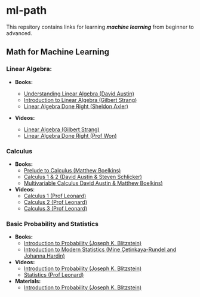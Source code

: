 # ml-path

This repsitory contains links for learning ***machine learning*** from beginner to advanced.

## Math for Machine Learning

### Linear Algebra:
* **Books:**
  * [Understanding Linear Algebra (David Austin)](https://davidaustinm.github.io/ula/ula.html)
  * [Introduction to Linear Algebra (Gilbert Strang)](https://www.amazon.com/Introduction-Linear-Algebra-Gilbert-Strang/dp/0980232775)
  * [Linear Algebra Done Right (Sheldon Axler)](https://www.amazon.com/Linear-Algebra-Right-Undergraduate-Mathematics/dp/3319110799/ref=pd_lpo_2?pd_rd_w=dwB23&content-id=amzn1.sym.116f529c-aa4d-4763-b2b6-4d614ec7dc00&pf_rd_p=116f529c-aa4d-4763-b2b6-4d614ec7dc00&pf_rd_r=NCZNGTFW67HS8809XCKW&pd_rd_wg=e1gp6&pd_rd_r=0f9edf42-4517-4fa1-988a-92ab7d552bb7&pd_rd_i=3319110799&psc=1)

* **Videos:**
  * [Linear Algebra (Gilbert Strang)](https://ocw.mit.edu/courses/18-06-linear-algebra-spring-2010/)
  * [Linear Algebra Done Right (Prof Won)](https://www.youtube.com/playlist?list=PLoxJTbDttvt7ny0WEJHWw6-0Sjx7EImIQ)

### Calculus
* **Books:**
  * [Prelude to Calculus (Matthew Boelkins)](https://activecalculus.org/APC.html)
  * [Calculus 1 & 2 (David Austin & Steven Schlicker)](https://activecalculus.org/ACS.html)
  * [Multivariable Calculus David Austin & Matthew Boelkins)](https://activecalculus.org/ACM.html)
* **Videos**:
  * [Calculus 1 (Prof Leonard)](https://www.youtube.com/playlist?list=PLF797E961509B4EB5)
  * [Calculus 2 (Prof Leonard)](https://www.youtube.com/playlist?list=PLDesaqWTN6EQ2J4vgsN1HyBeRADEh4Cw-)
  * [Calculus 3 (Prof Leonard)](https://www.youtube.com/playlist?list=PLDesaqWTN6ESk16YRmzuJ8f6-rnuy0Ry7)

### Basic Probability and Statistics
* **Books:**
  * [Introduction to Probability (Joseph K. Blitzstein)](https://drive.google.com/file/d/1VmkAAGOYCTORq1wxSQqy255qLJjTNvBI/view)
  * [Introduction to Modern Statistics (Mine Çetinkaya-Rundel and Johanna Hardin)](https://openintro-ims.netlify.app/index.html)
* **Videos:**
  * [Introduction to Probability (Joseph K. Blitzstein)](https://www.youtube.com/playlist?list=PL2SOU6wwxB0uwwH80KTQ6ht66KWxbzTIo)
  * [Statistics (Prof Leonard)](https://www.youtube.com/playlist?list=PL5901C68C96DFCAD1)
* **Materials:**
  * [Introduction to Probability (Joseph K. Blitzstein)](https://projects.iq.harvard.edu/stat110/home)